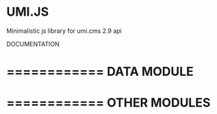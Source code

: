 UMI.JS
======

Minimalistic js library for umi.cms 2.9 api


DOCUMENTATION

============
DATA MODULE
============


============
OTHER MODULES
============
